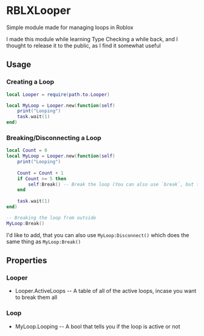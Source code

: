 # RBLXLooper
Simple module made for managing loops in Roblox

I made this module while learning Type Checking a while back, and I thought to release it to the public, as I find it somewhat useful

## Usage
### Creating a Loop
```lua
local Looper = require(path.to.Looper)

local MyLoop = Looper.new(function(self)
    print("Looping")
    task.wait(1)
end)
```

### Breaking/Disconnecting a Loop
```lua
local Count = 0
local MyLoop = Looper.new(function(self)
    print("Looping")
        
    Count = Count + 1
    if Count >= 5 then
	    self:Break() -- Break the loop (You can also use `break`, but this is recommended)
    end
    
    task.wait(1)
end)

-- Breaking the loop from outside
MyLoop:Break()
```
I'd like to add, that you can also use ``MyLoop:Disconnect()`` which does the same thing as ``MyLoop:Break()``

## Properties

### Looper
- Looper.ActiveLoops -- A table of all of the active loops, incase you want to break them all

### Loop
- MyLoop.Looping -- A bool that tells you if the loop is active or not
